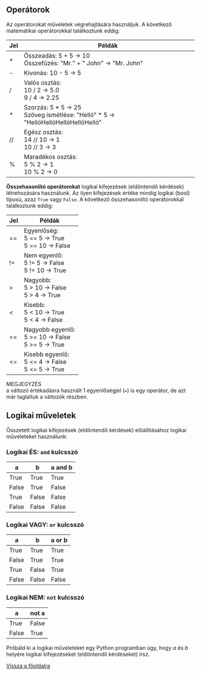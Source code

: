 ## Operátorok

Az operátorokat műveletek végrehajtására használjuk.
A következő matematikai operátorokkal találkoztunk eddig:

| Jel | Példák |
| --- | --- |
| + | Összeadás: 5 + 5 -> 10<br>Összefűzés: "Mr." + " John" -> "Mr. John" |
| - | Kivonás: 10 - 5 -> 5 |
| / | Valós osztás:<br>10 / 2 -> 5.0<br>9 / 4 -> 2.25 |
| * | Szorzás: 5 * 5 -> 25<br>Szöveg ismétlése: "Helló" * 5 -> "HellóHellóHellóHellóHelló" |
| // | Egész osztás:<br>14 // 10 -> 1<br>10 // 3 -> 3 |
| % | Maradékos osztás:<br>5 % 2 -> 1<br>10 % 2 -> 0 |

**Összehasonlító operátorokat** logikai kifejezések (eldöntendő kérdések) létrehozására használunk. Az ilyen kifejezések értéke mindig logikai (bool) típusú, azaz `True` vagy `False`. A következő összehasonlító operátorokkal találkoztunk eddig:

| Jel | Példák |
| --- | --- |
| == | Egyenlőség:<br>5 == 5 -> True<br>5 == 10 -> False |
| != | Nem egyenlő:<br>5 != 5 -> False<br>5 != 10 -> True |
| > | Nagyobb:<br>5 > 10 -> False<br>5 > 4 -> True |
| < | Kisebb:<br>5 < 10 -> True<br>5 < 4 -> False |
| >= | Nagyobb egyenlő:<br>5 >= 10 -> False<br>5 >= 5 -> True |
| <= | Kisebb egyenlő:<br>5 <= 4 -> False<br>5 <= 5 -> True |

MEGJEGYZÉS<br>
a változó értékadásra használt 1 egyenlőségjel (`=`) is egy operátor, de azt már taglaltuk a változók részben.

## Logikai műveletek

Összetett logikai kifejezések (eldöntendő kérdések) előállításához logikai műveleteket használunk:

### Logikai ÉS: `and` kulcsszó

| a | b | a and b |
| --- | --- | --- |
| True | True | True |
| False | True | False |
| True | False | False |
| False | False | False |

### Logikai VAGY: `or` kulcsszó

| a | b | a or b |
| --- | --- | --- |
| True | True | True |
| False | True | True |
| True | False | True |
| False | False | False |

### Logikai NEM: `not` kulcsszó

| a | not a |
| --- | --- |
| True | False |
| False | True |

Próbáld ki a logikai műveleteket egy Python programban úgy, hogy *a* és *b* helyére logikai kifejezéseket (eldöntendő kérdéseket) írsz.

[Vissza a főoldalra](../README.md)